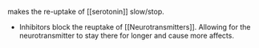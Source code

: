 makes the re-uptake of [[serotonin]] slow/stop.
* Inhibitors block the reuptake of [[Neurotransmitters]]. Allowing for the neurotransmitter to stay there for longer and cause more affects.